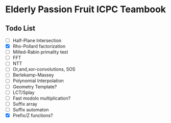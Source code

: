 # Elderly Passion Fruit ICPC Teambook

## Todo List

- [ ] Half-Plane Intersection
- [x] Rho-Pollard factorization
- [ ] Milled-Rabin primality test
- [ ] FFT
- [ ] NTT
- [ ] Or,and,xor-convolutions, SOS
- [ ] Berlekamp-Massey
- [ ] Polynomial Interpolation
- [ ] Geometry Template?
- [ ] LCT/Splay
- [ ] Fast modolo multiplication?
- [ ] Suffix array
- [ ] Suffix automaton
- [x] Prefix/Z functions?
